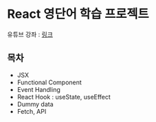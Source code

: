 # React 영단어 학습 프로젝트

유튜브 강좌 : [링크](https://www.youtube.com/playlist?list=PLZKTXPmaJk8J_fHAzPLH8CJ_HO_M33e7-)

## 목차
* JSX
* Functional Component
* Event Handling
* React Hook : useState, useEffect
* Dummy data
* Fetch, API
